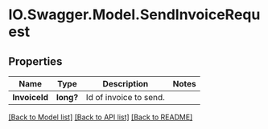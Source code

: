 # IO.Swagger.Model.SendInvoiceRequest

## Properties

Name | Type | Description | Notes
------------ | ------------- | ------------- | -------------
**InvoiceId** | **long?** | Id of invoice to send. |

[[Back to Model list]](../README.md#documentation-for-models) [[Back to API list]](../README.md#documentation-for-api-endpoints) [[Back to README]](../README.md)

